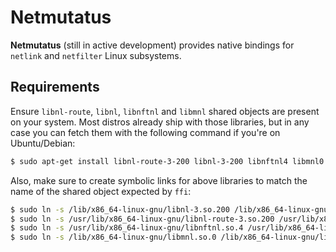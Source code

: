# Netmutatus

**Netmutatus** (still in active development) provides native bindings for `netlink` and `netfilter` Linux subsystems.

## Requirements

Ensure `libnl-route`, `libnl`, `libnftnl` and `libmnl` shared objects are present on your system. Most distros already ship
with those libraries, but in any case you can fetch them with the following command if you're on Ubuntu/Debian:

```bash
$ sudo apt-get install libnl-route-3-200 libnl-3-200 libnftnl4 libmnl0
```

Also, make sure to create symbolic links for above libraries to match the name of the shared object expected by `ffi`:

```bash
$ sudo ln -s /lib/x86_64-linux-gnu/libnl-3.so.200 /lib/x86_64-linux-gnu/libnl-3.so
$ sudo ln -s /usr/lib/x86_64-linux-gnu/libnl-route-3.so.200 /usr/lib/x86_64-linux-gnu/libnl-route-3.so
$ sudo ln -s /usr/lib/x86_64-linux-gnu/libnftnl.so.4 /usr/lib/x86_64-linux-gnu/libnftnl.so
$ sudo ln -s /lib/x86_64-linux-gnu/libmnl.so.0 /lib/x86_64-linux-gnu/libmnl.so
```
